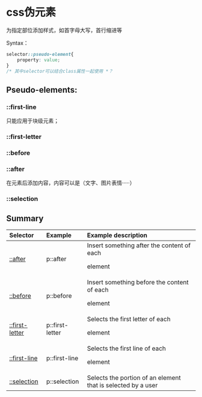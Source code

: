 # css伪元素

为指定部位添加样式，如首字母大写，首行缩进等

Syntax：

```css
selector::pseudo-element{
    property: value;
}
/* 其中selector可以结合class属性一起使用 *？
```

## Pseudo-elements:

### ::first-line

只能应用于块级元素；

### ::first-letter

### ::before

### ::after

在元素后添加内容，内容可以是（文字、图片表情·····）

### ::selection

## Summary

| Selector                                                     | Example         | Example description                                          |
| :----------------------------------------------------------- | :-------------- | :----------------------------------------------------------- |
| [::after](https://www.w3schools.com/cssref/sel_after.asp)    | p::after        | Insert something after the content of each <p> element       |
| [::before](https://www.w3schools.com/cssref/sel_before.asp)  | p::before       | Insert something before the content of each <p> element      |
| [::first-letter](https://www.w3schools.com/cssref/sel_firstletter.asp) | p::first-letter | Selects the first letter of each <p> element                 |
| [::first-line](https://www.w3schools.com/cssref/sel_firstline.asp) | p::first-line   | Selects the first line of each <p> element                   |
| [::selection](https://www.w3schools.com/cssref/sel_selection.asp) | p::selection    | Selects the portion of an element that is selected by a user |